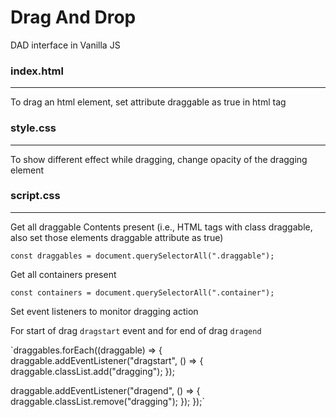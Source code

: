 # Drag And Drop

DAD interface in Vanilla JS

### index.html
------

To drag an html element, set attribute draggable as true in html tag

### style.css
------

To show different effect while dragging, change opacity of the dragging element

### script.css
------

Get all draggable Contents present (i.e., HTML tags with class draggable, also set those elements draggable attribute as true)

`const draggables = document.querySelectorAll(".draggable");`

Get all containers present 

`const containers = document.querySelectorAll(".container");`

Set event listeners to monitor dragging action

For start of drag `dragstart` event and for end of drag `dragend`

`draggables.forEach((draggable) => {
  draggable.addEventListener("dragstart", () => {
    draggable.classList.add("dragging");
  });

  draggable.addEventListener("dragend", () => {
    draggable.classList.remove("dragging");
  });
});`


